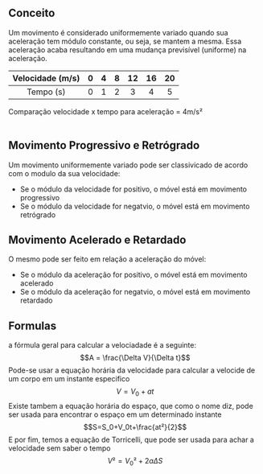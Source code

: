 <br></br>
## Conceito

Um movimento é considerado uniformemente variado quando sua aceleração tem módulo constante, ou seja, se mantem a mesma. Essa aceleração acaba resultando em uma mudança previsível (uniforme) na aceleração.

| Velocidade (m/s) | 0 | 4 | 8 | 12 | 16 | 20 |
|:---:|:---:|:---:|:---:|:---:|:---:|:---:|
| Tempo (s) | 0 | 1 | 2 | 3 | 4 | 5 |
Comparação velocidade x tempo para aceleração = 4m/s²
<br></br>
## Movimento Progressivo e Retrógrado

Um movimento uniformemente variado pode ser classivicado de acordo com o modulo da sua velocidade:

* Se o módulo da velocidade for positivo, o móvel está em movimento progressivo
* Se o módulo da velocidade for negatvio, o móvel está em movimento retrógrado

## Movimento Acelerado e Retardado

O mesmo pode ser feito em relação a aceleração do móvel:

* Se o módulo da aceleração for positivo, o móvel está em movimento acelerado
* Se o módulo da aceleração for negatvio, o móvel está em movimento retardado

## Formulas

a fórmula geral para calcular a velociadade é a seguinte:
$$A = \frac{\Delta V}{\Delta t}$$
Pode-se usar a equação horária da velocidade para calcular a velocide de um corpo em um instante especifico
$$V = V_0 + at$$
Existe tambem a equação horária do espaço, que como o nome diz, pode ser usada para encontrar o espaço em um determinado instante
$$S=S_0+V_0t+\frac{at²}{2}$$
E por fim, temos a equação de Torricelli, que pode ser usada para achar a velocidade sem saber o tempo
$$V²=V_0² + 2a\Delta S$$